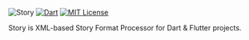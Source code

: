 ![Story](https://github.com/user-attachments/assets/26c6e556-8813-4b20-889f-93e870b1813c)
[![Dart](https://img.shields.io/badge/dart-3.5.3-blue.svg?logo=dart)](https://dart.dev)
[![MIT License](https://img.shields.io/badge/license-MIT%20License-blue.svg?style=flat)](https://opensource.org/license/mit)

Story is XML-based Story Format Processor for Dart & Flutter projects.
